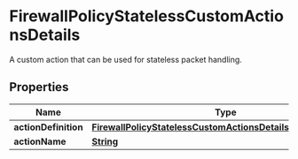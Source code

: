 

# FirewallPolicyStatelessCustomActionsDetails

A custom action that can be used for stateless packet handling.

## Properties

| Name | Type | Description | Notes |
|------------ | ------------- | ------------- | -------------|
|**actionDefinition** | [**FirewallPolicyStatelessCustomActionsDetailsActionDefinition**](FirewallPolicyStatelessCustomActionsDetailsActionDefinition.md) |  |  [optional] |
|**actionName** | [**String**](String.md) |  |  [optional] |



